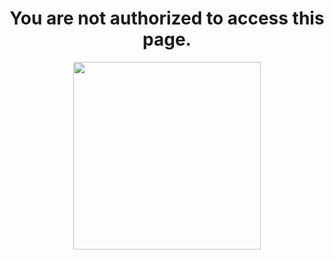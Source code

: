 <h1 style="text-align: center">
    You are not authorized to access this page.
</h1>





<p style="text-align: center;"> <img height="300px" width="300px" src="https://upload.wikimedia.org/wikipedia/en/thumb/f/f1/Stop_hand_nuvola.svg/240px-Stop_hand_nuvola.svg.png"></p>









